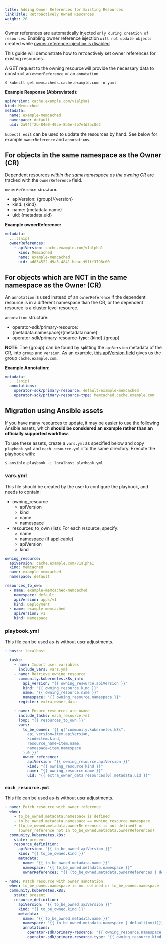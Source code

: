 ```yaml
---
title: Adding Owner References for Existing Resources
linkTitle: Retroactively Owned Resources
weight: 20
---
```


Owner references are automatically injected `only during creation of
resources`. Enabling owner reference injection `will not update objects`
created while [owner reference injection is
disabled](../advanced_options#owner-reference-injection)

This guide will demonstrate how to retroactively set owner references
for existing resources.

A GET request to the owning resource will provide the necessary data to
construct an `ownerReference` or an `annotation`.

`$ kubectl get memcacheds.cache.example.com -o yaml`

**Example Response (Abbreviated):**

```yaml
apiVersion: cache.example.com/v1alpha1
kind: Memcached
metadata:
  name: example-memcached
  namespace: default
  uid: 2a94ff2b-84e0-40ce-8b5e-2b7e4d2bc0e2
```

`kubectl edit` can be used to update the resources by hand. See below
for example `ownerReference` and `annotations`.

## For objects in the same namespace as the Owner (CR)

Dependent resources *within the same namespace as the owning CR* are
tracked with the `ownerReference` field.

`ownerReference` structure:
  * apiVersion: {group}/{version}
  * kind: {kind}
  * name: {metadata.name}
  * uid: {metadata.uid}

**Example ownerReference:**

```yaml
metadata:
  ...(snip)
  ownerReferences:
    - apiVersion: cache.example.com/v1alpha1
      kind: Memcached
      name: example-memcached
      uid: ad834522-d9a5-4841-beac-991ff3798c00
```

## For objects which are NOT in the same namespace as the Owner (CR)

An `annotation` is used instead of an `ownerReference` if the dependent
resource is in a different namespace than the CR, or the dependent
resource is a cluster level resource.

`annotation` structure:
  * operator-sdk/primary-resource: {metadata.namespace}/{metadata.name}
  * operator-sdk/primary-resource-type: {kind}.{group}

**NOTE**: The {group} can be found by splitting the `apiVersion`
metadata of the CR, into `group` and `version`. As an example, 
[this apiVersion field](https://github.com/operator-framework/operator-sdk-samples/blob/master/ansible/memcached-operator/config/samples/cache_v1alpha1_memcached.yaml#L1)
gives us the group `cache.example.com`.

**Example Annotation:**

```yaml
metadata:
  ...(snip)
  annotations:
    operator-sdk/primary-resource: default/example-memcached
    operator-sdk/primary-resource-type: Memcached.cache.example.com
```

## Migration using Ansible assets 

If you have many resources to update, it may be easier to use the
following Ansible assets, which **should be considered an example rather
than an officially supported workflow**.

To use these assets, create a `vars.yml` as specified below and copy
`playbook.yml` and `each_resource.yml` into the same directory. Execute
the playbook with:

``` bash
$ ansible-playbook -i localhost playbook.yml
```

### vars.yml

This file should be created by the user to configure the playbook, and
needs to contain:

  * owning_resource
      * apiVersion
      * kind
      * name
      * namespace
  * resources_to_own (list): For each resource, specify:
      * name
      * namespace (if applicable)
      * apiVersion
      * kind

```yaml
owning_resource:
  apiVersion: cache.example.com/v1alpha1
  kind: Memcached
  name: example-memcached
  namespace: default

resources_to_own:
  - name: example-memcached-memcached
    namespace: default
    apiVersion: apps/v1
    kind: Deployment
  - name: example-memcached
    apiVersion: v1
    kind: Namespace
```

### playbook.yml

This file can be used as-is without user adjustments.

```yaml
- hosts: localhost

  tasks:
    - name: Import user variables
      include_vars: vars.yml
    - name: Retrieve owning resource
      community.kubernetes.k8s_info:
        api_version: "{{ owning_resource.apiVersion }}"
        kind: "{{ owning_resource.kind }}"
        name: "{{ owning_resource.name }}"
        namespace: "{{ owning_resource.namespace }}"
      register: extra_owner_data

    - name: Ensure resources are owned
      include_tasks: each_resource.yml
      loop: "{{ resources_to_own }}"
      vars:
        to_be_owned: '{{ q("community.kubernetes.k8s",
          api_version=item.apiVersion,
          kind=item.kind,
          resource_name=item.name,
          namespace=item.namespace
        ).0 }}'
        owner_reference:
          apiVersion: "{{ owning_resource.apiVersion }}"
          kind: "{{ owning_resource.kind }}"
          name: "{{ owning_resource.name }}"
          uid: "{{ extra_owner_data.resources[0].metadata.uid }}"
```

### `each_resource.yml`

This file can be used as-is without user adjustments.

``` yaml
- name: Patch resource with owner reference
  when:
    - to_be_owned.metadata.namespace is defined
    - to_be_owned.metadata.namespace == owning_resource.namespace
    - (to_be_owned.metadata.ownerReferences is not defined) or
      (owner_reference not in to_be_owned.metadata.ownerReferences)
  community.kubernetes.k8s:
    state: present
    resource_definition:
      apiVersion: "{{ to_be_owned.apiVersion }}"
      kind: "{{ to_be_owned.kind }}"
      metadata:
        name: "{{ to_be_owned.metadata.name }}"
        namespace: "{{ to_be_owned.metadata.namespace }}"
        ownerReferences: "{{ (to_be_owned.metadata.ownerReferences | default([])) + [owner_reference] }}"

- name: Patch resource with owner annotation
  when: to_be_owned.namespace is not defined or to_be_owned.namespace != owning_resource.namespace
  community.kubernetes.k8s:
    state: present
    resource_definition:
      apiVersion: "{{ to_be_owned.apiVersion }}"
      kind: "{{ to_be_owned.kind }}"
      metadata:
        name: "{{ to_be_owned.metadata.name }}"
        namespace: "{{ to_be_owned.metadata.namespace | default(omit)}}"
        annotations:
          operator-sdk/primary-resource: "{{ owning_resource.namespace }}/{{ owning_resource.name }}"
          operator-sdk/primary-resource-type: "{{ owning_resource.kind }}.{{ owning_resource.apiVersion.split('/')[0] }}"
```
